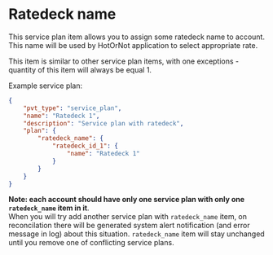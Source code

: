 
# Ratedeck name

This service plan item allows you to assign some ratedeck name to account. This name will be used by HotOrNot application to select appropriate rate.

This item is similar to other service plan items, with one exceptions - quantity of this item will always be equal 1.

Example service plan:
```JSON
{
    "pvt_type": "service_plan",
    "name": "Ratedeck 1",
    "description": "Service plan with ratedeck",
    "plan": {
        "ratedeck_name": {
            "ratedeck_id_1": {
                "name": "Ratedeck 1"
            }
        }
    }
}
```

**Note: each account should have only one service plan with only one `ratedeck_name` item in it**.  
When you will try add another service plan with `ratedeck_name` item, on reconcilation there will be generated system alert notification (and error message in log) about this situation. `ratedeck_name` item will stay unchanged until you remove one of conflicting service plans.
